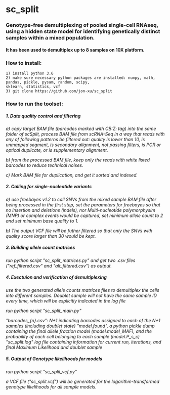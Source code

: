 # sc_split
### Genotype-free demultiplexing of pooled single-cell RNAseq, using a hidden state model for identifying genetically distinct samples within a mixed population.  
#### It has been used to demultiplex up to 8 samples on 10X platform.

### How to install:
    1) install python 3.6
    2) make sure necessary python packages are installed: numpy, math, pandas, pickle, pysam, random, scipy, 
    sklearn, statistics, vcf
    3) git clone https://github.com/jon-xu/sc_split

### How to run the toolset:

##### 1. Data quality control and filtering
   *a) copy target BAM file (barcodes marked with CB:Z: tag) into the same folder of scSplit, process BAM file from scRNA-Seq in a way that reads with any of following patterns be filtered out: quality is lower than 10,  is unmapped segment, is secondary alignment, not passing filters, is PCR or optical duplicate, or is supplementary alignment.*
   
   *b) from the processed BAM file, keep only the reads with white listed barcodes to reduce technical noises.*
   
   *c) Mark BAM file for duplication, and get it sorted and indexed.*
   
##### 2. Calling for single-nucleotide variants
   *a) use freebayes v1.2 to call SNVs from the mixed sample BAM file after being processed in the first step, set the parameters for freebayes so that no insertion and deletions (indels), nor Multi-nucleotide polymorphysim (MNP) or complex events would be captured, set minimum allele count to 2 and set minimum base quality to 1.*
   
   *b) The output VCF file will be futher filtered so that only the SNVs with quality score larger than 30 would be kept.*

##### 3. Building allele count matrices
   *run python script "sc_split_matrices.py" and get two .csv files ("ref_filtered.csv" and "alt_filtered.csv") as output.*

##### 4. Exectuion and verification of demultiplexing
   *use the two generated allele counts matrices files to demultiplex the cells into different samples.  Doublet sample will not have the same sample ID every time, which will be explicitly indicated in the log file*
   
   *run python script "sc_split_main.py"*
   
   *"barcodes_{n}.csv": N+1 indicating barcodes assigned to each of the N+1 samples (including doublet state)*
   *"model.found", a python pickle dump containing the final allele fraction model (model.model_MAF), and the probability of each cell belonging to each sample (model.P_s_c)*
   *"sc_split.log" log file containing information for current run, iterations, and final Maximum Likelihood and doublet sample*

##### 5. Output of Genotype likelihoods for models
   *run python script "sc_split_vcf.py"*
   
   *a VCF file ("sc_split.vcf") will be generated for the logarithm-transformed genotype likelihoods for all sample models.*
